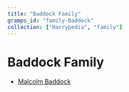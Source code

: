 ```yaml
---
title: "Baddock Family"
gramps_id: "family-Baddock"
collection: ["Harrypedia", "family"]
---
```


# Baddock Family

- [Malcolm Baddock](/Harrypedia/people/Baddock/Malcolm/)
